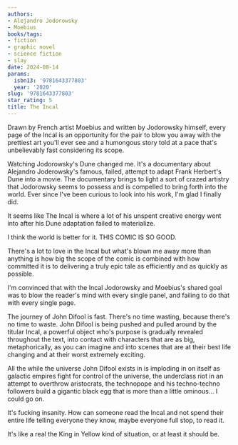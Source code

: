 ```yaml
---
authors:
- Alejandro Jodorowsky
- Moebius
books/tags:
- fiction
- graphic novel
- science fiction
- slay
date: 2024-08-14
params:
  isbn13: '9781643377803'
  year: '2020'
slug: '9781643377803'
star_rating: 5
title: The Incal
---
```


Drawn by French artist Moebius and written by Jodorowsky himself, every page of the Incal is an opportunity for the pair to blow you away with the prettiest art you'll ever see and a humongous story told at a pace that's unbelievably fast considering its scope.

<!--more-->

Watching Jodorowsky's Dune changed me. It's a documentary about Alejandro Joderowsky's famous, failed, attempt to adapt Frank Herbert's Dune into a movie. The documentary brings to light a sort of crazed artistry that Jodorowsky seems to possess and is compelled to bring forth into the world. Ever since I've been curious to look into his work, I'm glad I finally did.

It seems like The Incal is where a lot of his unspent creative energy went into after his Dune adaptation failed to materialize.

I think the world is better for it. THIS COMIC IS SO GOOD.

There's a lot to love in the Incal but what's blown me away more than anything is how big the scope of the comic is combined with how committed it is to delivering a truly epic tale as efficiently and as quickly as possible.

I'm convinced that with the Incal Jodorowsky and Moebius's shared goal was to blow the reader's mind with every single panel, and failing to do that with every single page.

The journey of John Difool is fast. There's no time wasting, because there's no time to waste. John Difool is being pushed and pulled around by the titular Incal, a powerful object who's purpose is gradually revealed throughout the text, into contact with characters that are as big, metaphorically, as you can imagine and into scenes that are at their best life changing and at their worst extremely exciting.

All the while the universe John Difool exists in is imploding in on itself as galactic empires fight for control of the universe, the underclass riot in an attempt to overthrow aristocrats, the technopope and his techno-techno followers build a gigantic black egg that is more than a little ominous... I could go on.

It's fucking insanity. How can someone read the Incal and not spend their entire life telling everyone they know, maybe everyone full stop, to read it.

It's like a real the King in Yellow kind of situation, or at least it should be.